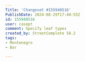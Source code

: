 ```yaml
---
Title: 'Changeset #155940516'
PublishDate: 2024-08-29T17:40:55Z
id: 155940516
user: casept
comment: Specify leaf types
created_by: StreetComplete 58.2
tags:
- Montenegro
- Bar

---
```

